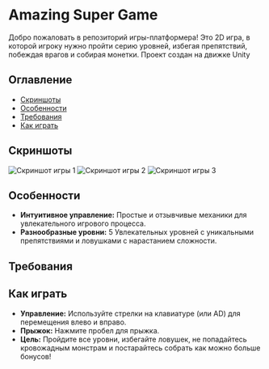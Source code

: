 # Amazing Super Game

Добро пожаловать в репозиторий игры-платформера! Это 2D игра, в которой игроку нужно пройти серию уровней, избегая препятствий, побеждая врагов и собирая монетки. 
Проект создан на движке Unity

## Оглавление

- [Скриншоты](#скриншоты)
- [Особенности](#особенности)
- [Требования](#требования)
- [Как играть](#как-играть)

## Скриншоты

![Скриншот игры 1](Images/screen#1.png)
![Скриншот игры 2](Images/screen#2.png)
![Скриншот игры 3](Images/screen#3.png)

## Особенности

- **Интуитивное управление:** Простые и отзывчивые механики для увлекательного игрового процесса.
- **Разнообразные уровни:** 5 Увлекательных уровней с уникальными препятствиями и ловушками с нарастанием сложности.

## Требования

## Как играть

- **Управление:** Используйте стрелки на клавиатуре (или AD) для перемещения влево и вправо.
- **Прыжок:** Нажмите пробел для прыжка.
- **Цель:** Пройдите все уровни, избегайте ловушек, не попадайтесь кровожадным монстрам и постарайтесь собрать как можно больше бонусов!
